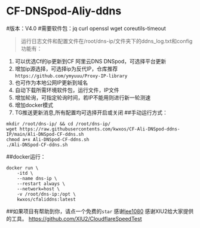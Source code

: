# CF-DNSpod-Aliy-ddns
#版本：V4.0
#需要软件包：jq curl openssl wget coreutils-timeout
>运行日志文件和配置文件在/root/dns-ip/文件夹下的ddns_log.txt和config
功能有：
1. 可以优选Cf的ip更新到CF  阿里云DNS  DNSpod，可选择平台更新
2. 增加ip源选择，可选择ip为反代IP，仓库推荐
   `https://github.com/ymyuuu/Proxy-IP-library`
3. 也可作为本地公网IP更新到域名
4. 自动下载所需环境软件包，运行文件，IP文件
5. 增加轮询，可指定轮询时间，若IP不能用则进行新一轮测速
6. 增加docker模式
7. TG推送更新消息,所有配置均可选择开启或关闭
##手动运行方式：
```
mkdir /root/dns-ip/ && cd /root/dns-ip/
wget https://raw.githubusercontents.com/kwxos/CF-Ali-DNSpod-ddns-IP/main/Ali-DNSpod-CF-ddns.sh
chmod a+x Ali-DNSpod-CF-ddns.sh
./Ali-DNSpod-CF-ddns.sh
```
##docker运行：
```
docker run \
    -itd \
    --name dns-ip \
    --restart always \
    --network=host \
    -v /root/dns-ip:/opt \
    kwxos/cfaliddns:latest
```
##如果项目有帮助到你，请点一个免费的`star`
感谢[lee1080](https://github.com/lee1080)
感谢XIU2给大家提供的工具。 https://github.com/XIU2/CloudflareSpeedTest
